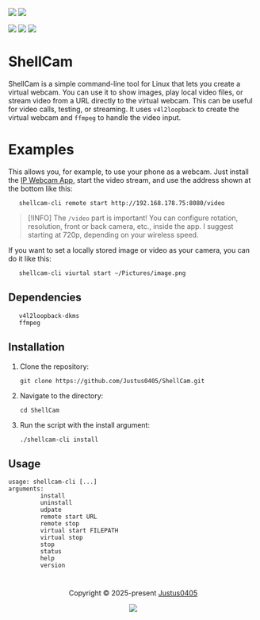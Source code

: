 <p align="left">
    <!-- Discord Badge -->
    <a href="https://discord.justus0405.com/"><img src="https://img.shields.io/discord/1370519315400495234?logo=Discord&colorA=1e1e2e&colorB=a6e3a1&style=for-the-badge"></a>
    <!-- Version Badge -->
    <a href="https://github.com/Justus0405/ShellCam/blob/main/ShellCam.sh"><img src="https://img.shields.io/badge/Version-1.0-blue?colorA=1e1e2e&colorB=cdd6f4&style=for-the-badge"></a>
</p>

<p align="left">
    <!-- Stars Badge -->
	<a href="https://github.com/Justus0405/ShellCam/stargazers"><img src="https://img.shields.io/github/stars/Justus0405/ShellCam?colorA=1e1e2e&colorB=b7bdf8&style=for-the-badge"></a>
    <!-- Issues Badge -->
	<a href="https://github.com/Justus0405/ShellCam/issues"><img src="https://img.shields.io/github/issues/Justus0405/ShellCam?colorA=1e1e2e&colorB=f5a97f&style=for-the-badge"></a>
    <!-- Contributors Badge -->
	<a href="https://github.com/Justus0405/ShellCam/contributors"><img src="https://img.shields.io/github/contributors/Justus0405/ShellCam?colorA=1e1e2e&colorB=a6da95&style=for-the-badge"></a>
</p>

# ShellCam

ShellCam is a simple command-line tool for Linux that lets you create a virtual webcam. You can use it to show images, play local video files, or stream video from a URL directly to the virtual webcam. This can be useful for video calls, testing, or streaming. It uses `v4l2loopback` to create the virtual webcam and `ffmpeg` to handle the video input.

# Examples

This allows you, for example, to use your phone as a webcam. Just install the [IP Webcam App](https://play.google.com/store/apps/details?id=com.pas.webcam), start the video stream, and use the address shown at the bottom like this:

```shell
   shellcam-cli remote start http://192.168.178.75:8080/video
```

> [!INFO]
> The `/video` part is important!
> You can configure rotation, resolution, front or back camera, etc., inside the app. I suggest starting at 720p, depending on your wireless speed.

If you want to set a locally stored image or video as your camera, you can do it like this:

```shell
   shellcam-cli viurtal start ~/Pictures/image.png
```

## Dependencies

```plaintext
   v4l2loopback-dkms
   ffmpeg
```

## Installation

1. Clone the repository:

   ```shell
   git clone https://github.com/Justus0405/ShellCam.git
   ```

2. Navigate to the directory:

   ```shell
   cd ShellCam
   ```

3. Run the script with the install argument:
   ```shell
   ./shellcam-cli install
   ```

## Usage

```plaintext
usage: shellcam-cli [...]
arguments:
         install
         uninstall
         udpate
         remote start URL
         remote stop
         virtual start FILEPATH
         virtual stop
         stop
         status
         help
         version
```

#

<p align="center">
	Copyright &copy; 2025-present <a href="https://github.com/Justus0405" target="_blank">Justus0405</a>
</p>

<p align="center">
	<a href="https://github.com/Justus0405/ShellCam/blob/main/LICENSE"><img src="https://img.shields.io/github/license/Justus0405/ShellCam?logo=Github&colorA=1e1e2e&colorB=cba6f7&style=for-the-badge"></a>
</p>

